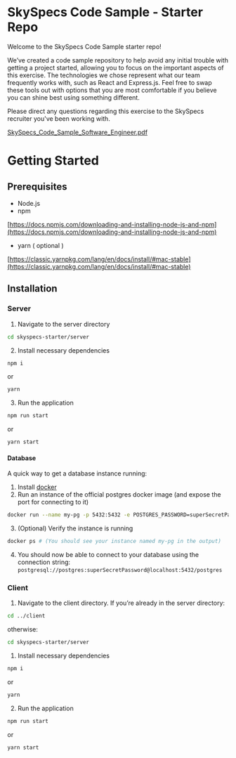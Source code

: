 # SkySpecs Code Sample - Starter Repo

Welcome to the SkySpecs Code Sample starter repo! 

We’ve created a code sample repository to help avoid any initial trouble with getting a project started, allowing you to focus on the important aspects of this exercise. The technologies we chose represent what our team frequently works with, such as React and Express.js. Feel free to swap these tools out with options that you are most comfortable if you believe you can shine best using something different.

Please direct any questions regarding this exercise to the SkySpecs recruiter you've been working with.

[SkySpecs_Code_Sample_Software_Engineer.pdf](https://drive.google.com/file/d/1vIrNPICCYwGIkfKBKEzn6uW5BWfnhLEr/view)

# Getting Started

## Prerequisites

- Node.js
- npm

[https://docs.npmjs.com/downloading-and-installing-node-js-and-npm](https://docs.npmjs.com/downloading-and-installing-node-js-and-npm)

- yarn ( optional )

[https://classic.yarnpkg.com/lang/en/docs/install/#mac-stable](https://classic.yarnpkg.com/lang/en/docs/install/#mac-stable)

## Installation

### Server

1. Navigate to the server directory

```bash
cd skyspecs-starter/server
```

2. Install necessary dependencies

```bash
npm i
```

or 

```bash
yarn
```

3. Run the application

```bash
npm run start
```

or 

```bash
yarn start
```

#### Database

A quick way to get a database instance running:

1. Install [docker](https://www.docker.com/)
2. Run an instance of the official postgres docker image (and expose the port for connecting to it)
```bash
docker run --name my-pg -p 5432:5432 -e POSTGRES_PASSWORD=superSecretPassword -d postgres
```
3. (Optional) Verify the instance is running
```bash
docker ps # (You should see your instance named my-pg in the output)
```
4. You should now be able to connect to your database using the connection string: `postgresql://postgres:superSecretPassword@localhost:5432/postgres`

### Client

1. Navigate to the client directory. If you’re already in the server directory:

```bash
cd ../client
```

otherwise:

```bash
cd skyspecs-starter/server
```

1. Install necessary dependencies

```bash
npm i
```

or 

```bash
yarn
```

2. Run the application

```bash
npm run start
```

or 

```bash
yarn start
```
